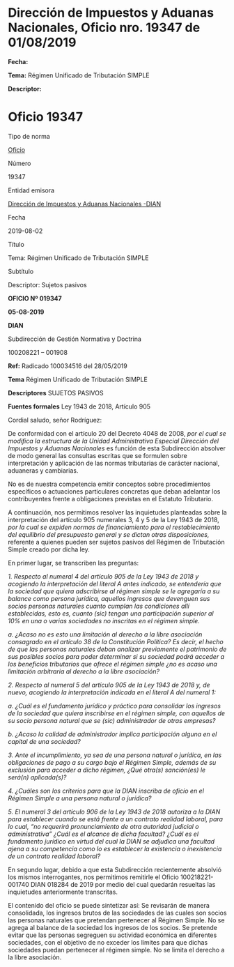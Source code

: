# Dirección de Impuestos y Aduanas Nacionales, Oficio nro. 19347 de 01/08/2019


**Fecha:**

**Tema:** Régimen Unificado de Tributación SIMPLE

**Descriptor:**

# Oficio 19347

Tipo de norma

[Oficio](/normatividad/tipo-de-norma/oficio)

Número

19347

Entidad emisora

[Dirección de Impuestos y Aduanas Nacionales -DIAN](/normatividad/entidad-emisora/direccion-de-impuestos-y-aduanas-nacionales-dian)

Fecha

2019-08-02

Título

Tema: Régimen Unificado de Tributación SIMPLE

Subtítulo

Descriptor: Sujetos pasivos

**OFICIO Nº 019347**

**05-08-2019**

**DIAN**

Subdirección de Gestión Normativa y Doctrina

100208221 – 001908

**Ref:** Radicado 100034516 del 28/05/2019

**Tema** Régimen Unificado de Tributación SIMPLE

**Descriptores** SUJETOS PASIVOS

**Fuentes formales** Ley 1943 de 2018, Artículo 905

Cordial saludo, señor Rodríguez:

De conformidad con el artículo 20 del Decreto 4048 de 2008,  _por el cual se modifica la estructura de la Unidad Administrativa Especial Dirección del Impuestos y Aduanas Nacionales_ es función de esta Subdirección absolver de modo general las consultas escritas que se formulen sobre interpretación y aplicación de las normas tributarias de carácter nacional, aduaneras y cambiarias.

No es de nuestra competencia emitir conceptos sobre procedimientos específicos o actuaciones particulares concretas que deban adelantar los contribuyentes frente a obligaciones previstas en el Estatuto Tributario.

A continuación, nos permitimos resolver las inquietudes planteadas sobre la interpretación del artículo 905 numerales 3, 4 y 5 de la Ley 1943 de 2018,  _por la cual se expiden normas de financiamiento para el restablecimiento del equilibrio del presupuesto general y se dictan otras disposiciones,_ referente a quienes pueden ser sujetos pasivos del Régimen de Tributación Simple creado por dicha ley.

En primer lugar, se transcriben las preguntas:

_1\. Respecto al numeral 4 del artículo 905 de la Ley 1943 de 2018 y acogiendo la interpretación del literal A antes indicado, se entendería que la sociedad que quiera adscribirse al régimen simple se le agregaría a su balance como persona jurídica, aquellos ingresos que devenguen sus socios personas naturales cuanto cumplan las condiciones allí establecidas, esto es, cuanto (sic) tengan una participación superior al 10% en una o varias sociedades no inscritas en el régimen simple._

_a. ¿Acaso no es esto una limitación al derecho a la libre asociación consagrado en el artículo 38 de la Constitución Política? Es decir, el hecho de que las personas naturales deban analizar previamente el patrimonio de sus posibles socios para poder determinar si su sociedad podrá acceder a los beneficios tributarios que ofrece el régimen simple ¿no es acaso una limitación arbitraria al derecho a la libre asociación?_

_2\. Respecto al numeral 5 del artículo 905 de la Ley 1943 de 2018 y, de nuevo, acogiendo la interpretación indicada en el literal A del numeral 1:_

_a. ¿Cuál es el fundamento jurídico y práctico para consolidar los ingresos de la sociedad que quiera inscribirse en el régimen simple, con aquellos de su socio persona natural que se (sic) administrador de otras empresas?_

_b. ¿Acaso la calidad de administrador implica participación alguna en el capital de una sociedad?_

_3\. Ante el incumplimiento, ya sea de una persona natural o jurídica, en las obligaciones de pago a su cargo bajo el Régimen Simple, además de su exclusión para acceder a dicho régimen, ¿Qué otra(s) sanción(es) le será(n) aplicada(s)?_

_4\. ¿Cuáles son los criterios para que la DIAN inscriba de oficio en el Régimen Simple a una persona natural o jurídica?_

_5\. El numeral 3 del artículo 906 de la Ley 1943 de 2018 autoriza a la DIAN para establecer cuando se está frente a un contrato realidad laboral, para lo cual, “no requerirá pronunciamiento de otra autoridad judicial o administrativa” ¿Cuál es el alcance de dicha facultad? ¿Cuál es el fundamento jurídico en virtud del cual la DIAN se adjudica una facultad ajena a su competencia como lo es establecer la existencia o inexistencia de un contrato realidad laboral?_

En segundo lugar, debido a que esta Subdirección recientemente absolvió los mismos interrogantes, nos permitimos remitirle el Oficio 100218221-001740 DIAN 018284 de 2019 por medio del cual quedarán resueltas las inquietudes anteriormente transcritas.

El contenido del oficio se puede sintetizar así: Se revisarán de manera consolidada, los ingresos brutos de las sociedades de las cuales son socios las personas naturales que pretendan pertenecer al Régimen Simple. No se agrega al balance de la sociedad los ingresos de los socios. Se pretende evitar que las personas segreguen su actividad económica en diferentes sociedades, con el objetivo de no exceder los límites para que dichas sociedades puedan pertenecer al régimen simple. No se limita el derecho a la libre asociación.

